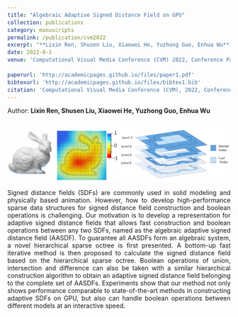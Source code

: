 ```yaml
---
title: "Algebraic Adaptive Signed Distance Field on GPU"
collection: publications
category: manuscripts
permalink: /publication/cvm2022
excerpt: "**Lixin Ren, Shusen Liu, Xiaowei He, Yuzhong Guo, Enhua Wu**. <br/><img src='/images/cvm2022_sdf.png'>"
date: 2022-9-1
venue: 'Computational Visual Media Conference (CVM) 2022, Conference Paper.'

paperurl: 'http://academicpages.github.io/files/paper1.pdf'
bibtexurl: 'http://academicpages.github.io/files/bibtex1.bib'
citation: 'Computational Visual Media Conference (CVM), 2022, Conference Paper.'
---
```

Author: **Lixin Ren, Shusen Liu, Xiaowei He, Yuzhong Guo, Enhua Wu**

<br/><img src='/images/cvm2022_sdf.png'>

<p style="text-align: justify;">
Signed distance fields (SDFs) are commonly used in solid modeling and physically based animation. However, how to develop high-performance sparse data structures for signed distance field construction and boolean operations is challenging. Our motivation is to develop a representation for adaptive signed distance fields that allows fast construction and boolean operations between any two SDFs, named as the algebraic adaptive signed distance field (AASDF). To guarantee all AASDFs form an algebraic system, a novel hierarchical sparse octree is first presented. A bottom-up fast iterative method is then proposed to calculate the signed distance field based on the hierarchical sparse octree. Boolean operations of union, intersection and difference can also be taken with a similar hierarchical construction algorithm to obtain an adaptive signed distance field belonging to the complete set of AASDFs. Experiments show that our method not only shows performance comparable to state-of-the-art methods in constructing adaptive SDFs on GPU, but also can handle boolean operations between different models at an interactive speed.
</p>